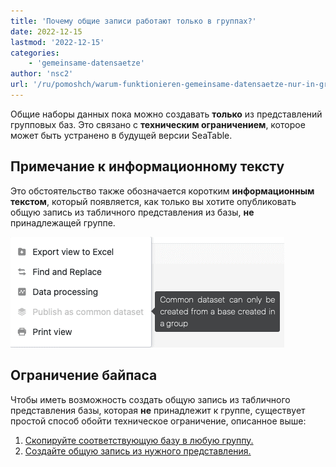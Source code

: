 ```yaml
---
title: 'Почему общие записи работают только в группах?'
date: 2022-12-15
lastmod: '2022-12-15'
categories:
    - 'gemeinsame-datensaetze'
author: 'nsc2'
url: '/ru/pomoshch/warum-funktionieren-gemeinsame-datensaetze-nur-in-gruppen'
---
```


Общие наборы данных пока можно создавать **только** из представлений групповых баз. Это связано с **техническим ограничением**, которое может быть устранено в будущей версии SeaTable.

## Примечание к информационному тексту

Это обстоятельство также обозначается коротким **информационным текстом**, который появляется, как только вы хотите опубликовать общую запись из табличного представления из базы, **не** принадлежащей группе.

![Обратите внимание, если вы хотите опубликовать общую запись из представления из базы в области "Мои базы".](images/common-dataset-hinweis.png)

## Ограничение байпаса

Чтобы иметь возможность создать общую запись из табличного представления базы, которая **не** принадлежит к группе, существует простой способ обойти техническое ограничение, описанное выше:

1. [Скопируйте соответствующую базу в любую группу.](https://seatable.io/ru/docs/arbeiten-mit-gruppen/eine-base-in-eine-gruppe-kopieren/)
2. [Создайте общую запись из нужного представления.](https://seatable.io/ru/docs/gemeinsame-datensaetze/anlegen-eines-gemeinsamen-datensatzes/)
